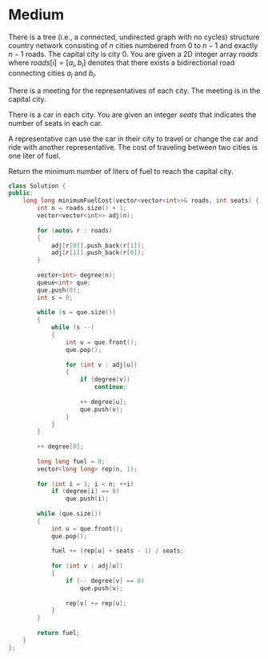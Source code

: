 # Medium

There is a tree (i.e., a connected, undirected graph with no cycles) structure country network consisting of $n$ cities numbered from $0$ to $n - 1$ and exactly $n - 1$ roads. The capital city is city $0$. You are given a 2D integer array $roads$ where $roads[i] = [a_i, b_i]$ denotes that there exists a bidirectional road connecting cities $a_i$ and $b_i$.

There is a meeting for the representatives of each city. The meeting is in the capital city.

There is a car in each city. You are given an integer $seats$ that indicates the number of seats in each car.

A representative can use the car in their city to travel or change the car and ride with another representative. The cost of traveling between two cities is one liter of fuel.

Return the minimum number of liters of fuel to reach the capital city.

```cpp
class Solution {
public:
    long long minimumFuelCost(vector<vector<int>>& roads, int seats) {
        int n = roads.size() + 1;
        vector<vector<int>> adj(n);
        
        for (auto& r : roads)
        {
            adj[r[0]].push_back(r[1]);
            adj[r[1]].push_back(r[0]);
        }
        
        vector<int> degree(n);
        queue<int> que;
        que.push(0);
        int s = 0;
        
        while (s = que.size())
        {
            while (s --)
            {
                int u = que.front();
                que.pop();
                
                for (int v : adj[u])
                {
                    if (degree[v])
                        continue;
                    
                    ++ degree[u];
                    que.push(v);
                }
            }
        }
        
        ++ degree[0];
        
        long long fuel = 0;
        vector<long long> rep(n, 1);
        
        for (int i = 1; i < n; ++i)
            if (degree[i] == 0)
                que.push(i);
        
        while (que.size())
        {
            int u = que.front();
            que.pop();
            
            fuel += (rep[u] + seats - 1) / seats;
            
            for (int v : adj[u])
            {
                if (-- degree[v] == 0)
                    que.push(v);
                
                rep[v] += rep[u];
            }
        }
        
        return fuel;
    }
};
```
